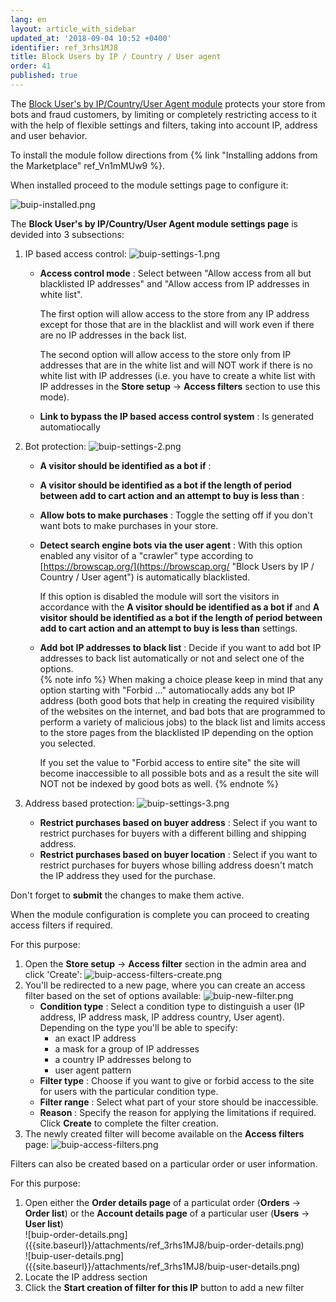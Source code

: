 ```yaml
---
lang: en
layout: article_with_sidebar
updated_at: '2018-09-04 10:52 +0400'
identifier: ref_3rhs1MJ8
title: Block Users by IP / Country / User agent
order: 41
published: true
---
```

The [Block User's by IP/Country/User Agent module](https://market.x-cart.com/addons/block-users-by-IP-country-user-agent.html "Block Users by IP / Country / User agent") protects your store from bots and fraud customers, by limiting or completely restricting access to it with the help of flexible settings and filters, taking into account IP, address and user behavior.

To install the module follow directions from {% link "Installing addons from the Marketplace" ref_Vn1mMUw9 %}.

When installed proceed to the module settings page to configure it:

![buip-installed.png]({{site.baseurl}}/attachments/ref_3rhs1MJ8/buip-installed.png)

The **Block User's by IP/Country/User Agent module settings page** is devided into 3 subsections:

1. IP based access control:
   ![buip-settings-1.png]({{site.baseurl}}/attachments/ref_3rhs1MJ8/buip-settings-1.png)
   * **Access control mode** : Select between "Allow access from all but blacklisted IP addresses" and "Allow access from IP addresses in white list". 
     
     The first option will allow access to the store from any IP address except for those that are in the blacklist and will work even if there are no IP addresses in the back list. 
     
     The second option will allow access to the store only from IP addresses that are in the white list and will NOT work if there is no white list with IP addresses (i.e. you have to create a white list with IP addresses in the **Store setup** -> **Access filters** section to use this mode).
   * **Link to bypass the IP based access control system** : Is generated automatiocally

2. Bot protection:
   ![buip-settings-2.png]({{site.baseurl}}/attachments/ref_3rhs1MJ8/buip-settings-2.png)
   * **A visitor should be identified as a bot if** : 
   * **A visitor should be identified as a bot if the length of period between add to cart action and an attempt to buy is less than** : 
   * **Allow bots to make purchases** : Toggle the setting off if you don't want bots to make purchases in your store.
   * **Detect search engine bots via the user agent** : With this option enabled any visitor of a "crawler" type according to [https://browscap.org/](https://browscap.org/ "Block Users by IP / Country / User agent") is automatically blacklisted. 
     
     If this option is disabled the module will sort the visitors in accordance with the **A visitor should be identified as a bot if** and **A visitor should be identified as a bot if the length of period between add to cart action and an attempt to buy is less than** settings.
   * **Add bot IP addresses to black list** : Decide if you want to add bot IP addresses to back list automatically or not and select one of the options.  
     {% note info %}
     When making a choice please keep in mind that any option starting with "Forbid ..." automatiocally adds any bot IP address (both good bots that help in creating the required visibility of the websites on the internet, and bad bots that are programmed to perform a variety of malicious jobs) to the black list and limits access to the store pages from the blacklisted IP  depending on the option you selected. 
     
     If you set the value to "Forbid access to entire site" the site will become inaccessible to all possible bots and as a result the site will NOT not be indexed by good bots as well.
     {% endnote %}

3. Address based protection:
   ![buip-settings-3.png]({{site.baseurl}}/attachments/ref_3rhs1MJ8/buip-settings-3.png)
   * **Restrict purchases based on buyer address** : Select if you want to restrict purchases for buyers with a different billing and shipping address.
   * **Restrict purchases based on buyer location** : Select if you want to restrict purchases for buyers whose billing address doesn't match the IP address they used for the purchase.

Don't forget to **submit** the changes to make them active.

When the module configuration is complete you can proceed to creating access filters if required. 

For this purpose:
1. Open the **Store setup** -> **Access filter** section in the admin area and click 'Create':
   ![buip-access-filters-create.png]({{site.baseurl}}/attachments/ref_3rhs1MJ8/buip-access-filters-create.png)
2. You'll be redirected to a new page, where you can create an access filter based on the set of options available:
   ![buip-new-filter.png]({{site.baseurl}}/attachments/ref_3rhs1MJ8/buip-new-filter.png)
   * **Condition type** : Select a condition type to distinguish a user (IP address, IP address mask, IP address country, User agent). Depending on the type you'll be able to specify: 
     * an exact IP address 
     * a mask for a group of IP addresses
     * a country IP addresses belong to
     * user agent pattern
   * **Filter type** : Choose if you want to give or forbid access to the site for users with the particular condition type.
   * **Filter range** : Select what part of your store should be inaccessible.
   * **Reason** : Specify the reason for applying the limitations if required.
   Click **Create** to complete the filter creation.
3. The newly created filter will become available on the **Access filters** page:
    ![buip-access-filters.png]({{site.baseurl}}/attachments/ref_3rhs1MJ8/buip-access-filters.png)
    

Filters can also be created based on a particular order or user information. 

For this purpose:
1. Open either the **Order details page** of a particulat order (**Orders** -> **Order list**) or the **Account details page** of a particular user (**Users** -> **User list**)
   <div class="ui stackable two column grid">
     <div class="column" markdown="span">![buip-order-details.png]({{site.baseurl}}/attachments/ref_3rhs1MJ8/buip-order-details.png)</div>
     <div class="column" markdown="span">![buip-user-details.png]({{site.baseurl}}/attachments/ref_3rhs1MJ8/buip-user-details.png)</div>
    </div>
2. Locate the IP address section
3. Click the **Start creation of filter for this IP** button to add a new filter 
